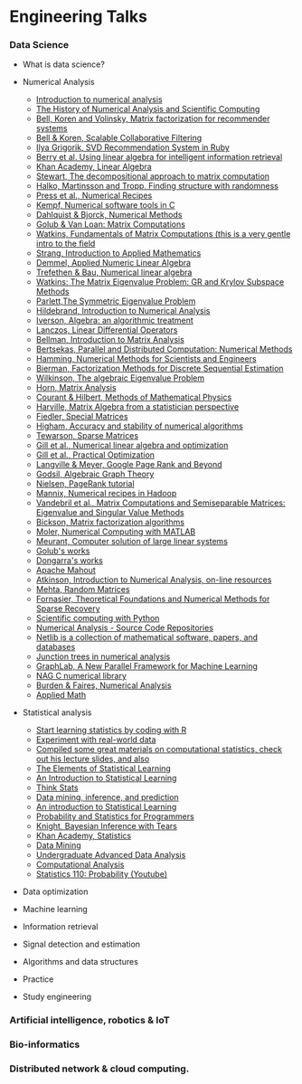 Engineering Talks
=================

### Data Science
* What is data science?

* Numerical Analysis
	- [Introduction to numerical analysis](http://homerreid.dyndns.org/teaching/18.330/)
	- [The History of Numerical Analysis and Scientific Computing](http://history.siam.org/)
	- [Bell, Koren and Volinsky, Matrix factorization for recommender systems](http://www2.research.att.com/~volinsky/papers/ieeecomputer.pdf)
	- [Bell & Koren, Scalable Collaborative Filtering](http://public.research.att.com/~volinsky/netflix/BellKorICDM07.pdf)
	- [Ilya Grigorik, SVD Recommendation System in Ruby](http://www.igvita.com/2007/01/15/svd-recommendation-system-in-ruby/)
	- [Berry et al. Using linear algebra for intelligent information retrieval](http://www2.denizyuret.com/ref/berry/berry95using.pdf)
	- [Khan Academy, Linear Algebra](http://www.khanacademy.org/#linear-algebra)
	- [Stewart, The decompositional approach to matrix computation](http://galton.uchicago.edu/~lekheng/courses/309/top10/matrix.pdf)
	- [Halko, Martinsson and Tropp, Finding structure with randomness](http://amath.colorado.edu/faculty/martinss/Pubs/2010_HMT_random_review.pdf)
	- [Press et al., Numerical Recipes](http://www.nr.com/)
	- [Kempf, Numerical software tools in C](http://www.amazon.com/Numerical-Software-Tools-Prentice-Hall-software/dp/0136272746/)
	- [Dahlquist & Bjorck, Numerical Methods](http://www.amazon.com/Numerical-Methods-Germund-Dahlquist/dp/0486428079)
	- [Golub & Van Loan: Matrix Computations](http://www.amazon.com/Computations-Hopkins-Studies-Mathematical-Sciences/dp/0801854148)
	- [Watkins, Fundamentals of Matrix Computations (this is a very gentle intro to the field](http://www.amazon.com/Fundamentals-Matrix-Computations-David-Watkins/dp/0471213942)
	- [Strang, Introduction to Applied Mathematics](http://www.amazon.com/Introduction-Applied-Mathematics-Gilbert-Strang/dp/0961408804)
	- [Demmel, Applied Numeric Linear Algebra](http://www.amazon.com/Applied-Numerical-Linear-Algebra-Demmel/dp/0898713897)
	- [Trefethen & Bau, Numerical linear algebra](http://www.amazon.com/Numerical-Linear-Algebra-Lloyd-Trefethen/dp/0898713617)
	- [Watkins: The Matrix Eigenvalue Problem: GR and Krylov Subspace Methods](http://www.amazon.com/Matrix-Eigenvalue-Problem-Subspace-Methods/dp/0898716411/)
	- [Parlett,The Symmetric Eigenvalue Problem](http://www.amazon.com/Symmetric-Eigenvalue-Problem-Classics-Mathematics/dp/0898714028/)
	- [Hildebrand, Introduction to Numerical Analysis](http://www.amazon.com/Introduction-Numerical-Analysis-Advanced-Mathematics/dp/0486653633)
	- [Iverson, Algebra: an algorithmic treatment](http://www.amazon.com/Algebra-algorithmic-treatment-Kenneth-Iverson/dp/B0006WTFW6)
	- [Lanczos, Linear Differential Operators](http://www.amazon.com/Differential-Operators-Classics-Applied-Mathematics/dp/0898713706/)
	- [Bellman, Introduction to Matrix Analysis](http://www.amazon.com/Introduction-Analysis-Classics-Applied-Mathematics/dp/0898713994/r)
	- [Bertsekas, Parallel and Distributed Computation: Numerical Methods](http://www.amazon.com/Parallel-Distributed-Computation-Numerical-Methods/dp/0136487009)
	- [Hamming, Numerical Methods for Scientists and Engineers](http://www.amazon.com/Numerical-Methods-Scientists-Engineers-Richard/dp/0486652416)
	- [Bierman, Factorization Methods for Discrete Sequential Estimation](http://www.amazon.com/Factorization-Methods-Discrete-Sequential-Estimation/dp/0486449815)
	- [Wilkinson, The algebraic Eigenvalue Problem](http://www.amazon.com/Algebraic-Eigenvalue-Mathematics-Scientific-Computation/dp/0198534183)
	- [Horn, Matrix Analysis](http://www.amazon.com/Matrix-Analysis-Roger-Horn/dp/0521386322)
	- [Courant & Hilbert, Methods of Mathematical Physics](http://www.amazon.com/Methods-Mathematical-Physics-Vol-1/dp/0471179906/)
	- [Harville, Matrix Algebra from a statistician perspective](http://www.amazon.com/gp/product/0387783563/ref=ord_cart_shr?ie=UTF8&m=A2L77EE7U53NWQ&tag=vglnk-c2-20)
	- [Fiedler, Special Matrices](http://www.amazon.com/Special-Matrices-Applications-Numerical-Mathematics/dp/0486466752)
	- [Higham, Accuracy and stability of numerical algorithms](http://www.amazon.com/gp/product/0898715210/)
	- [Tewarson, Sparse Matrices](http://books.google.com/books?id=aU2fYX_TbZ8C)
	- [Gill et al., Numerical linear algebra and optimization](http://books.google.com/books?id=ng3vAAAAMAAJ)
	- [Gill et al., Practical Optimization](http://www.amazon.com/Practical-Optimization-Philip-Gill/dp/0122839528)
	- [Langville & Meyer, Google Page Rank and Beyond](http://www.amazon.com/Googles-PageRank-Beyond-Science-Rankings/dp/0691122024)
	- [Godsil, Algebraic Graph Theory](http://www.amazon.com/Algebraic-Graph-Theory-Chris-Godsil/dp/0387952209)
	- [Nielsen, PageRank tutorial](http://michaelnielsen.org/blog/using-your-laptop-to-compute-pagerank-for-millions-of-webpages/)
	- [Mannix, Numerical recipes in Hadoop](http://www.slideshare.net/jakemannix/seattle-scalability-mahout)
	- [Vandebril et al., Matrix Computations and Semiseparable Matrices: Eigenvalue and Singular Value Methods](http://books.google.com/books?id=846lwZRwrb0C)
	- [Bickson, Matrix factorization algorithms](http://bickson.blogspot.com/2011/06/matrix-factorization-algorithms.html)
	- [Moler, Numerical Computing with MATLAB](http://www.mathworks.com/moler/chapters.html)
	- [Meurant, Computer solution of large linear systems](http://books.google.com/books?id=fSqfb5a3WrwC&printsec=frontcover#v=onepage&q&f=false)
	- [Golub's works](http://www.amazon.com/s/ref=ntt_athr_dp_sr_1?_encoding=UTF8&sort=relevancerank&search-alias=books&field-author=Gene+H.+Golub)
	- [Dongarra's works](http://www.netlib.org/utk/people/JackDongarra/books.htm)
	- [Apache Mahout](https://www.quora.com/topic/Apache-Mahout)
	- [Atkinson, Introduction to Numerical Analysis, on-line resources](http://www.cs.uiowa.edu/~atkinson/ina_sem1.html)
	- [Mehta, Random Matrices](http://www.amazon.com/Random-Matrices-Third-Applied-Mathematics/dp/0120884097)
	- [Fornasier, Theoretical Foundations and Numerical Methods for Sparse Recovery](http://www.amazon.com/gp/product/3110226146/)
	- [Scientific computing with Python](http://numpy.scipy.org/)
	- [Numerical Analysis - Source Code Repositories](http://www.sai.msu.su/sal/B/1/)
	- [Netlib is a collection of mathematical software, papers, and databases](http://www.netlib.org/)
	- [Junction trees in numerical analysis](http://yaroslavvb.blogspot.com/2011/02/junction-trees-in-numerical-analysis.html)
	- [GraphLab, A New Parallel Framework for Machine Learning](http://www.graphlab.ml.cmu.edu/)
	- [NAG C numerical library](http://www.nag.co.uk/numeric/CL/nagdoc_cl09/html/FRONTMATTER/manconts.html)
	- [Burden & Faires, Numerical Analysis](http://books.google.nl/books/about/Numerical_Analysis.html?id=zXnSxY9G2JgC&redir_esc=y)
	- [Applied Math](http://iacs-courses.seas.harvard.edu/courses/am205/fall13/)

* Statistical analysis
	- [Start learning statistics by coding with R](https://www.quora.com/What-are-essential-references-for-R)
	- [Experiment with real-world data](https://www.quora.com/Where-can-I-find-large-datasets-open-to-the-public)
	- [Compiled some great materials on computational statistics, check out his lecture slides, and also](http://www.stat.cmu.edu/~cshalizi/)
	- [The Elements of Statistical Learning](http://www.amazon.com/gp/product/0387848576)
	- [An Introduction to Statistical Learning](http://www.amazon.com/gp/product/1461471370)
	- [Think Stats](http://www.amazon.com/gp/product/1449307116)
	- [Data mining, inference, and prediction](http://statweb.stanford.edu/~tibs/ElemStatLearn/)
	- [An introduction to Statistical Learning](http://www-bcf.usc.edu/~gareth/ISL/)
	- [Probability and Statistics for Programmers](http://greenteapress.com/thinkstats/)
	- [Knight, Bayesian Inference with Tears](http://www.isi.edu/natural-language/people/bayes-with-tears.pdf)
	- [Khan Academy, Statistics](http://www.khanacademy.org/#statistics)
	- [Data Mining](http://www.stat.cmu.edu/~cshalizi/350/)
	- [Undergraduate Advanced Data Analysis](http://www.stat.cmu.edu/~cshalizi/uADA/15/)
	- [Computational Analysis](http://www.eng.utah.edu/~cs5961/)
	- [Statistics 110: Probability (Youtube)](https://www.youtube.com/playlist?list=PL2SOU6wwxB0uwwH80KTQ6ht66KWxbzTIo)
	
* Data optimization
* Machine learning
* Information retrieval
* Signal detection and estimation
* Algorithms and data structures
* Practice
* Study engineering

### Artificial intelligence, robotics & IoT
### Bio-informatics
### Distributed network & cloud computing.


